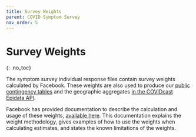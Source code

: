 ```yaml
---
title: Survey Weights
parent: COVID Symptom Survey
nav_order: 5
---
```


# Survey Weights
{: .no_toc}

The symptom survey individual response files contain survey weights calculated
by Facebook. These weights are also used to produce our [public contingency
tables](contingency-tables.md) and the geographic aggregates [in the COVIDcast
Epidata API](../api/covidcast-signals/fb-survey.md).

Facebook has provided documentation to describe the calculation and usage of
these weights, [available here](symptom-survey-weights.pdf). This documentation
explains the weight methodology, gives examples of how to use the weights when
calculating estimates, and states the known limitations of the weights.

